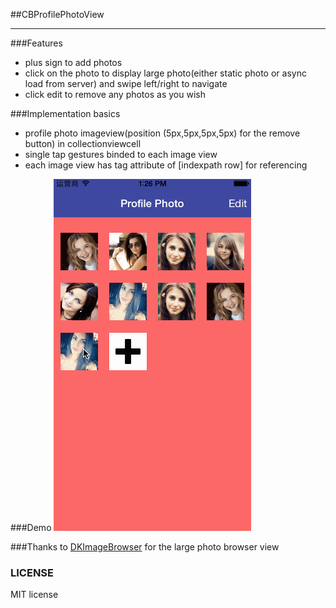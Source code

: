 ##CBProfilePhotoView
_____

###Features
- plus sign to add photos
- click on the photo to display large photo(either static photo or async load from server) and swipe left/right to navigate
- click edit to remove any photos as you wish

###Implementation basics
- profile photo imageview(position (5px,5px,5px,5px) for the remove button) in collectionviewcell
- single tap gestures binded to each image view
- each image view has tag attribute of [indexpath row] for referencing


###Demo
![](demo.gif)

###Thanks to
[DKImageBrowser](https://github.com/dkhamsing/DKImageBrowser) for the large photo browser view

### LICENSE
MIT license